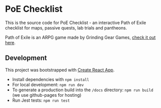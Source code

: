 # PoE Checklist

This is the source code for PoE Checklist - an interactive Path of Exile checklist for maps, passive quests, lab trials and pantheons.

Path of Exile is an ARPG game made by Grinding Gear Games, [check it out here](http://www.pathofexile.com/).

## Development

This project was bootstrapped with [Create React App](https://github.com/facebookincubator/create-react-app).

- Install dependencies with `npm install`
- For local development: `npm run dev`
- To generate a production build into the `/docs` directory: `npm run build` (we use github-pages for hosting)
- Run Jest tests: `npm run test`
